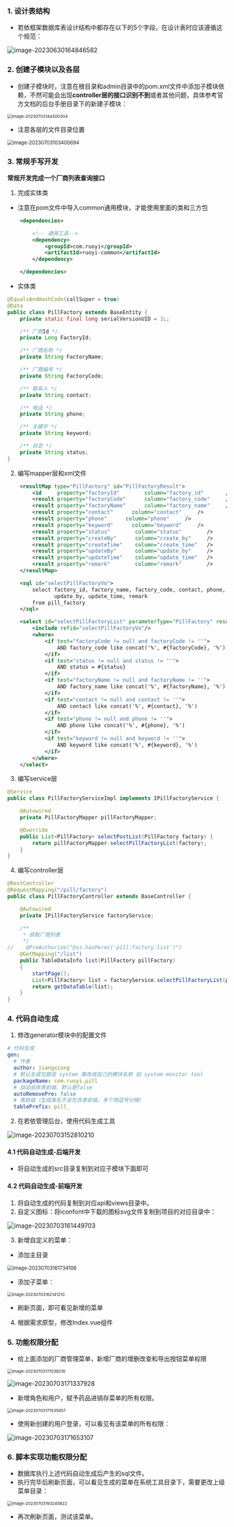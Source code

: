### 1. 设计表结构

- 若依框架数据库表设计结构中都存在以下的5个字段，在设计表时应该遵循这个规范：

![image-20230630164846582](RuoYi二次开发.assets/image-20230630164846582.png)

### 2. 创建子模块以及各层

- 创建子模块时，注意在根目录和admin目录中的pom.xml文件中添加子模块依赖，不然可能会出现**controller层的接口识别不到**或者其他问题，具体参考官方文档的后台手册目录下的新建子模块：

<img src="RuoYi二次开发.assets/image-20230703144300304.png" alt="image-20230703144300304" style="zoom:67%;" />

- 注意各层的文件目录位置

<img src="RuoYi二次开发.assets/image-20230703103400694.png" alt="image-20230703103400694" style="zoom:80%;" />

### 3. 常规手写开发

**常规开发完成一个厂商列表查询接口**

1. 完成实体类

- 注意在pom文件中导入common通用模块，才能使用里面的类和三方包

```xml
    <dependencies>

        <!-- 通用工具-->
        <dependency>
            <groupId>com.ruoyi</groupId>
            <artifactId>ruoyi-common</artifactId>
        </dependency>

    </dependencies>
```

- 实体类

```java
@EqualsAndHashCode(callSuper = true)
@Data
public class PillFactory extends BaseEntity {
    private static final long serialVersionUID = 1L;

    /** 厂商Id */
    private Long FactoryId;

    /** 厂商名称 */
    private String FactoryName;

    /** 厂商编号 */
    private String FactoryCode;

    /** 联系人 */
    private String contact;

    /** 电话 */
    private String phone;

    /** 关键字 */
    private String keyword;

    /** 状态 */
    private String status;
}
```

2. 编写mapper层和xml文件

```xml
    <resultMap type="PillFactory" id="PillFactoryResult">
        <id     property="factoryId"        column="factory_id"       />
        <result property="factoryCode"      column="factory_code"     />
        <result property="factoryName"      column="factory_name"     />
        <result property="contact"      column="contact"     />
        <result property="phone"      column="phone"     />
        <result property="keyword"      column="keyword"     />
        <result property="status"        column="status"        />
        <result property="createBy"      column="create_by"     />
        <result property="createTime"    column="create_time"   />
        <result property="updateBy"      column="update_by"     />
        <result property="updateTime"    column="update_time"   />
        <result property="remark"        column="remark"        />
    </resultMap>

    <sql id="selectPillFactoryVo">
        select factory_id, factory_name, factory_code, contact, phone, keyword, status, create_by, create_time,
               update_by, update_time, remark
        from pill_factory
    </sql>

    <select id="selectPillFactoryList" parameterType="PillFactory" resultMap="PillFactoryResult">
        <include refid="selectPillFactoryVo"/>
        <where>
            <if test="factoryCode != null and factoryCode != ''">
                AND factory_code like concat('%', #{factoryCode}, '%')
            </if>
            <if test="status != null and status != ''">
                AND status = #{status}
            </if>
            <if test="factoryName != null and factoryName != ''">
                AND factory_name like concat('%', #{factoryName}, '%')
            </if>
            <if test="contact != null and contact != ''">
                AND contact like concat('%', #{contact}, '%')
            </if>
            <if test="phone != null and phone != ''">
                AND phone like concat('%', #{phone}, '%')
            </if>
            <if test="keyword != null and keyword != ''">
                AND keyword like concat('%', #{keyword}, '%')
            </if>
        </where>
    </select>
```

3. 编写service层

```java
@Service
public class PillFactoryServiceImpl implements IPillFactoryService {

    @Autowired
    private PillFactoryMapper pillFactoryMapper;

    @Override
    public List<PillFactory> selectPostList(PillFactory factory) {
        return pillFactoryMapper.selectPillFactoryList(factory);
    }
}
```

4. 编写controller层

```java
@RestController
@RequestMapping("/pill/factory")
public class PillFactoryController extends BaseController {

    @Autowired
    private IPillFactoryService factoryService;

    /**
     * 获取厂商列表
     */
//    @PreAuthorize("@ss.hasPermi('pill:factory:list')")
    @GetMapping("/list")
    public TableDataInfo list(PillFactory pillFactory)
    {
        startPage();
        List<PillFactory> list = factoryService.selectPillFactoryList(pillFactory);
        return getDataTable(list);
    }
}
```

### 4. 代码自动生成

1. 修改generator模块中的配置文件

```yml
# 代码生成
gen: 
  # 作者
  author: jiangxiong
  # 默认生成包路径 system 需改成自己的模块名称 如 system monitor tool
  packageName: com.ruoyi.pill
  # 自动去除表前缀，默认是false
  autoRemovePre: false
  # 表前缀（生成类名不会包含表前缀，多个用逗号分隔）
  tablePrefix: pill_
```

2. 在若依管理后台，使用代码生成工具

![image-20230703152810210](RuoYi二次开发.assets/image-20230703152810210.png)

#### 4.1 代码自动生成-后端开发

- 将自动生成的src目录复制到对应子模块下面即可

#### 4.2 代码自动生成-前端开发

1. 将自动生成的代码复制到对应api和views目录中。
2. 自定义图标：将iconfont中下载的图标svg文件复制到项目的对应目录中：

![image-20230703161449703](RuoYi二次开发.assets/image-20230703161449703.png)

3. 新增自定义的菜单：

- 添加主目录

<img src="RuoYi二次开发.assets/image-20230703161734106.png" alt="image-20230703161734106" style="zoom:80%;" />

- 添加子菜单：

<img src="RuoYi二次开发.assets/image-20230703162141210.png" alt="image-20230703162141210" style="zoom: 67%;" />

- 刷新页面，即可看见新增的菜单

4. 根据需求原型，修改Index.vue组件

### 5. 功能权限分配

- 给上面添加的厂商管理菜单，新增厂商的增删改查和导出按钮菜单权限

<img src="RuoYi二次开发.assets/image-20230703171038216.png" alt="image-20230703171038216" style="zoom:67%;" />

![image-20230703171337928](RuoYi二次开发.assets/image-20230703171337928.png)

- 新增角色和用户，赋予药品进销存菜单的所有权限。

<img src="RuoYi二次开发.assets/image-20230703171535957.png" alt="image-20230703171535957" style="zoom:67%;" />

- 使用新创建的用户登录，可以看见有该菜单的所有权限：

![image-20230703171653107](RuoYi二次开发.assets/image-20230703171653107.png)

### 6. 脚本实现功能权限分配

- 数据库执行上述代码自动生成后产生的sql文件。
- 执行完毕后刷新页面，可以看见生成的菜单在系统工具目录下，需要更改上级菜单目录：

<img src="RuoYi二次开发.assets/image-20230703193245822.png" alt="image-20230703193245822" style="zoom:67%;" />

- 再次刷新页面，测试该菜单。